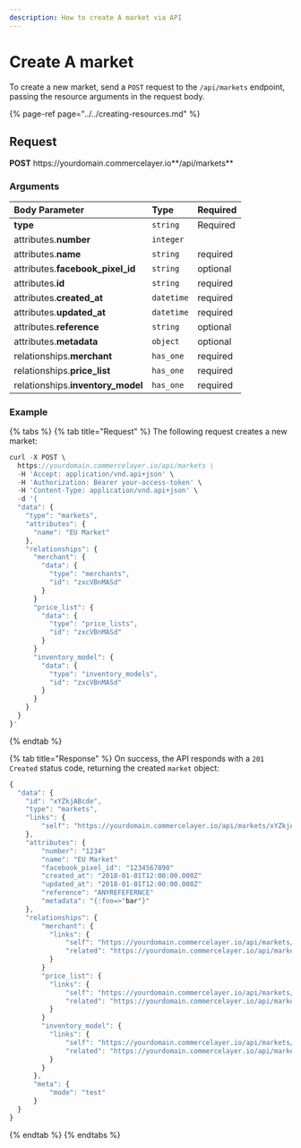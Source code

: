 ```yaml
---
description: How to create A market via API
---
```


# Create A market

To create a new market, send a `POST` request to the `/api/markets` endpoint, passing the resource arguments in the request body.

{% page-ref page="../../creating-resources.md" %}

## Request

**POST** https://<i></i>yourdomain.commercelayer.io**/api/markets**

### Arguments

| Body Parameter | Type | Required |
| :--- | :--- | :--- |
| **type** | `string` | Required |
| attributes.**number** | `integer` |  |
| attributes.**name** | `string` | required |
| attributes.**facebook_pixel_id** | `string` | optional |
| attributes.**id** | `string` | required |
| attributes.**created_at** | `datetime` | required |
| attributes.**updated_at** | `datetime` | required |
| attributes.**reference** | `string` | optional |
| attributes.**metadata** | `object` | optional |
| relationships.**merchant** | `has_one` | required |
| relationships.**price_list** | `has_one` | required |
| relationships.**inventory_model** | `has_one` | required |

### Example

{% tabs %}
{% tab title="Request" %}
The following request creates a new market:

```javascript
curl -X POST \
  https://yourdomain.commercelayer.io/api/markets \
  -H 'Accept: application/vnd.api+json' \
  -H 'Authorization: Bearer your-access-token' \
  -H 'Content-Type: application/vnd.api+json' \
  -d '{
  "data": {
    "type": "markets",
    "attributes": {
      "name": "EU Market"
    },
    "relationships": {
      "merchant": {
        "data": {
          "type": "merchants",
          "id": "zxcVBnMASd"
        }
      }
      "price_list": {
        "data": {
          "type": "price_lists",
          "id": "zxcVBnMASd"
        }
      }
      "inventory_model": {
        "data": {
          "type": "inventory_models",
          "id": "zxcVBnMASd"
        }
      }
    }
  }
}'
```
{% endtab %}

{% tab title="Response" %}
On success, the API responds with a `201 Created` status code, returning the created `market` object:

```javascript
{
  "data": {
    "id": "xYZkjABcde",
    "type": "markets",
    "links": {
        "self": "https://yourdomain.commercelayer.io/api/markets/xYZkjABcde"
    },
    "attributes": {
        "number": "1234"
        "name": "EU Market"
        "facebook_pixel_id": "1234567890"
        "created_at": "2018-01-01T12:00:00.000Z"
        "updated_at": "2018-01-01T12:00:00.000Z"
        "reference": "ANYREFEFERNCE"
        "metadata": "{:foo=>"bar"}"
    },
    "relationships": {
        "merchant": {
          "links": {
              "self": "https://yourdomain.commercelayer.io/api/markets/xYZkjABcde/relationships/merchant",
              "related": "https://yourdomain.commercelayer.io/api/markets/xYZkjABcde/merchant"
          }
        }
        "price_list": {
          "links": {
              "self": "https://yourdomain.commercelayer.io/api/markets/xYZkjABcde/relationships/price_list",
              "related": "https://yourdomain.commercelayer.io/api/markets/xYZkjABcde/price_list"
          }
        }
        "inventory_model": {
          "links": {
              "self": "https://yourdomain.commercelayer.io/api/markets/xYZkjABcde/relationships/inventory_model",
              "related": "https://yourdomain.commercelayer.io/api/markets/xYZkjABcde/inventory_model"
          }
        }
      },
      "meta": {
          "mode": "test"
      }
  }
}
```
{% endtab %}
{% endtabs %}
